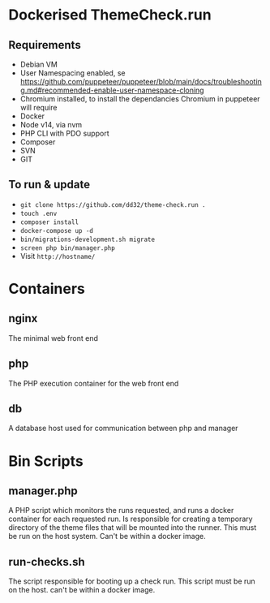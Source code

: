 # Dockerised ThemeCheck.run

## Requirements
 - Debian VM
 - User Namespacing enabled, se https://github.com/puppeteer/puppeteer/blob/main/docs/troubleshooting.md#recommended-enable-user-namespace-cloning
 - Chromium installed, to install the dependancies Chromium in puppeteer will require
 - Docker
 - Node v14, via nvm
 - PHP CLI with PDO support
 - Composer
 - SVN
 - GIT

## To run & update
 - `git clone https://github.com/dd32/theme-check.run .`
 - `touch .env`
 - `composer install`
 - `docker-compose up -d`
 - `bin/migrations-development.sh migrate`
 - `screen php bin/manager.php`
 - Visit `http://hostname/`

# Containers
## nginx
 The minimal web front end
## php
 The PHP execution container for the web front end
## db
 A database host used for communication between php and manager

# Bin Scripts
## manager.php
 A PHP script which monitors the runs requested, and runs a docker container for each requested run.
 Is responsible for creating a temporary directory of the theme files that will be mounted into the runner.
 This must be run on the host system. Can't be within a docker image.
## run-checks.sh
 The script responsible for booting up a check run.
 This script must be run on the host. can't be within a docker image.
